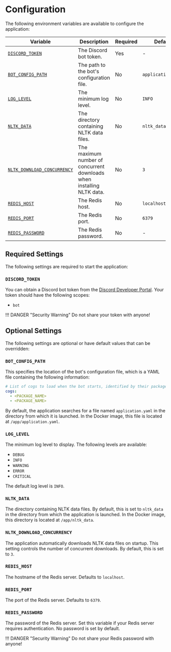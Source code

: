 # Configuration

The following environment variables are available to configure the application:

| Variable                                                  | Description                                                           | Required | Default            |
| --------------------------------------------------------- | --------------------------------------------------------------------- | -------- | ------------------ |
| [`DISCORD_TOKEN`](#discord_token)                         | The Discord bot token.                                                | Yes      | -                  |
| [`BOT_CONFIG_PATH`](#bot_config_path)                     | The path to the bot's configuration file.                             | No       | `application.yaml` |
| [`LOG_LEVEL`](#log_level)                                 | The minimum log level.                                                | No       | `INFO`             |
| [`NLTK_DATA`](#nltk_data)                                 | The directory containing NLTK data files.                             | No       | `nltk_data`       |
| [`NLTK_DOWNLOAD_CONCURRENCY`](#nltk_download_concurrency) | The maximum number of concurrent downloads when installing NLTK data. | No       | `3`                |
| [`REDIS_HOST`](#redis_host)                               | The Redis host.                                                       | No       | `localhost`        |
| [`REDIS_PORT`](#redis_port)                               | The Redis port.                                                       | No       | `6379`             |
| [`REDIS_PASSWORD`](#redis_password)                       | The Redis password.                                                   | No       | -                  |

## Required Settings

The following settings are required to start the application:

### `DISCORD_TOKEN`

You can obtain a Discord bot token from the [Discord Developer Portal](https://discord.com/developers/applications).
Your token should have the following scopes:

- `bot`

!!! DANGER "Security Warning"
    Do not share your token with anyone!

## Optional Settings

The following settings are optional or have default values that can be overridden:

### `BOT_CONFIG_PATH`

This specifies the location of the bot's configuration file, which is a YAML file containing the following information:

```yaml
# List of cogs to load when the bot starts, identified by their package name.
cogs:
  - <PACKAGE_NAME>
  - <PACKAGE_NAME>
```

By default, the application searches for a file named `application.yaml` in the directory from which it is launched.
In the Docker image, this file is located at `/app/application.yaml`.

### `LOG_LEVEL`

The minimum log level to display. The following levels are available:

- `DEBUG`
- `INFO`
- `WARNING`
- `ERROR`
- `CRITICAL`

The default log level is `INFO`.

### `NLTK_DATA`

The directory containing NLTK data files. By default, this is set to `nltk_data` in the directory from which the
application is launched. In the Docker image, this directory is located at `/app/nltk_data`.

### `NLTK_DOWNLOAD_CONCURRENCY`

The application automatically downloads NLTK data files on startup. This setting controls the number of concurrent
downloads. By default, this is set to `3`.

### `REDIS_HOST`

The hostname of the Redis server. Defaults to `localhost`.

### `REDIS_PORT`

The port of the Redis server. Defaults to `6379`.

### `REDIS_PASSWORD`

The password of the Redis server. Set this variable if your Redis server requires authentication. No password
is set by default.

!!! DANGER "Security Warning"
    Do not share your Redis password with anyone!
